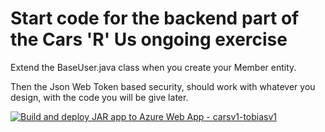 # Start code for the backend part of the Cars 'R' Us ongoing exercise

Extend the BaseUser.java class when you create your Member entity. 

Then the Json Web Token based security, should work with whatever you design, with the code you will be give later.

[![Build and deploy JAR app to Azure Web App - carsv1-tobiasv1](https://github.com/tobiasvinther/cars-r-us/actions/workflows/master_carsv1-tobiasv1.yml/badge.svg)](https://github.com/tobiasvinther/cars-r-us/actions/workflows/master_carsv1-tobiasv1.yml)

